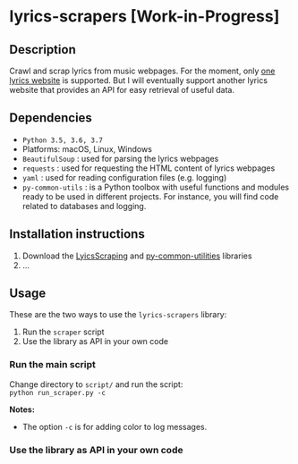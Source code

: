 # lyrics-scrapers [Work-in-Progress]
## Description
Crawl and scrap lyrics from music webpages. For the moment, only
[one lyrics website](https://bit.ly/2k5r0SX) is supported. But I will
eventually support another lyrics website that provides an API for easy
retrieval of useful data.

## Dependencies
* `Python 3.5, 3.6, 3.7`
* Platforms: macOS, Linux, Windows
* `BeautifulSoup` : used for parsing the lyrics webpages
* `requests` : used for requesting the HTML content of lyrics webpages
* `yaml` : used for reading configuration files (e.g. logging)
* `py-common-utils` : is a Python toolbox with useful functions and
  modules ready to be used in different projects. For instance, you will
  find code related to databases and logging.


## Installation instructions
1. Download the
   [LyicsScraping](https://github.com/raul23/LyricsScraping) and
   [py-common-utilities](https://github.com/raul23/py-common-utils)
   libraries
2. ...

## Usage
These are the two ways to use the `lyrics-scrapers` library:
1. Run the `scraper` script
1. Use the library as API in your own code

### Run the main script
Change directory to `script/` and run the script:  
`python run_scraper.py -c`

**Notes:**
* The option `-c` is for adding color to log messages. 

### Use the library as API in your own code
